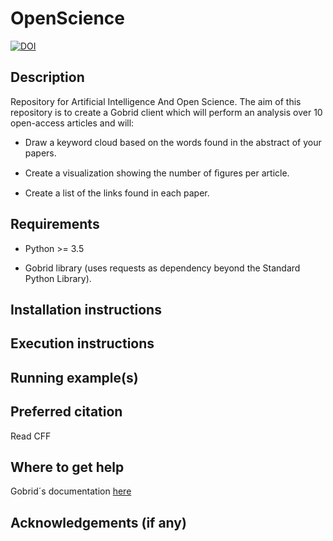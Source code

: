 # OpenScience
[![DOI](https://zenodo.org/badge/762679154.svg)](https://zenodo.org/doi/10.5281/zenodo.10702188)

 ## Description

Repository for Artificial Intelligence And Open Science. The aim of this repository is to create a Gobrid client which will perform an analysis over 10
open-access articles and will:

- Draw a keyword cloud based on the words found in the abstract of your papers.
  
- Create a visualization showing the number of ﬁgures per article.
  
- Create a list of the links found in each paper.



 ## Requirements
- Python >= 3.5

- Gobrid library (uses requests as dependency beyond the Standard Python Library).
 
 ## Installation instructions
 ## Execution instructions
 ## Running example(s)
 ## Preferred citation 
 Read CFF
 ## Where to get help
Gobrid´s documentation [here](https://github.com/kermitt2/grobid_client_python)
 ## Acknowledgements (if any)
